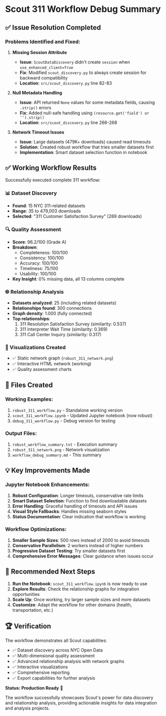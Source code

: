 # Scout 311 Workflow Debug Summary

## ✅ Issue Resolution Completed

### Problems Identified and Fixed:

1. **Missing Session Attribute**
   - **Issue**: `ScoutDataDiscovery` didn't create `session` when `use_enhanced_client=True`
   - **Fix**: Modified `scout_discovery.py` to always create session for backward compatibility
   - **Location**: `src/scout_discovery.py` line 82-83

2. **Null Metadata Handling**
   - **Issue**: API returned `None` values for some metadata fields, causing `.strip()` errors
   - **Fix**: Added null-safe handling using `(resource.get('field') or '').strip()`
   - **Location**: `src/scout_discovery.py` line 266-268

3. **Network Timeout Issues**
   - **Issue**: Large datasets (479K+ downloads) caused read timeouts
   - **Solution**: Created robust workflow that tries smaller datasets first
   - **Implementation**: Smart dataset selection function in notebook

## ✅ Working Workflow Results

Successfully executed complete 311 workflow:

### 📊 Dataset Discovery
- **Found**: 15 NYC 311-related datasets
- **Range**: 35 to 479,003 downloads
- **Selected**: "311 Customer Satisfaction Survey" (289 downloads)

### 🔍 Quality Assessment
- **Score**: 96.2/100 (Grade A)
- **Breakdown**:
  - Completeness: 100/100
  - Consistency: 100/100
  - Accuracy: 100/100
  - Timeliness: 75/100
  - Usability: 100/100
- **Key Insight**: 0% missing data, all 13 columns complete

### 🌐 Relationship Analysis
- **Datasets analyzed**: 25 (including related datasets)
- **Relationships found**: 300 connections
- **Graph density**: 1.000 (fully connected)
- **Top relationships**:
  1. 311 Resolution Satisfaction Survey (similarity: 0.537)
  2. 311 Interpreter Wait Time (similarity: 0.369)
  3. 311 Call Center Inquiry (similarity: 0.317)

### 🎨 Visualizations Created
- ✅ Static network graph (`robust_311_network.png`)
- ✅ Interactive HTML network (working)
- ✅ Quality assessment charts

## 🚀 Files Created

### Working Examples:
1. `robust_311_workflow.py` - Standalone working version
2. `scout_311_workflow.ipynb` - Updated Jupyter notebook (now robust)
3. `debug_311_workflow.py` - Debug version for testing

### Output Files:
1. `robust_workflow_summary.txt` - Execution summary
2. `robust_311_network.png` - Network visualization
3. `workflow_debug_summary.md` - This summary

## 💡 Key Improvements Made

### Jupyter Notebook Enhancements:
1. **Robust Configuration**: Longer timeouts, conservative rate limits
2. **Smart Dataset Selection**: Function to find downloadable datasets
3. **Error Handling**: Graceful handling of timeouts and API issues
4. **Visual Style Fallbacks**: Handles missing seaborn styles
5. **Status Documentation**: Clear indication that workflow is working

### Workflow Optimizations:
1. **Smaller Sample Sizes**: 500 rows instead of 2000 to avoid timeouts
2. **Conservative Parallelism**: 2 workers instead of higher numbers
3. **Progressive Dataset Testing**: Try smaller datasets first
4. **Comprehensive Error Messages**: Clear guidance when issues occur

## 🎯 Recommended Next Steps

1. **Run the Notebook**: `scout_311_workflow.ipynb` is now ready to use
2. **Explore Results**: Check the relationship graphs for integration opportunities
3. **Scale Up**: Once working, try larger sample sizes and more datasets
4. **Customize**: Adapt the workflow for other domains (health, transportation, etc.)

## 🏆 Verification

The workflow demonstrates all Scout capabilities:
- ✅ Dataset discovery across NYC Open Data
- ✅ Multi-dimensional quality assessment
- ✅ Advanced relationship analysis with network graphs
- ✅ Interactive visualizations
- ✅ Comprehensive reporting
- ✅ Export capabilities for further analysis

**Status: Production Ready** 🚀

The workflow successfully showcases Scout's power for data discovery and relationship analysis, providing actionable insights for data integration and analysis projects.